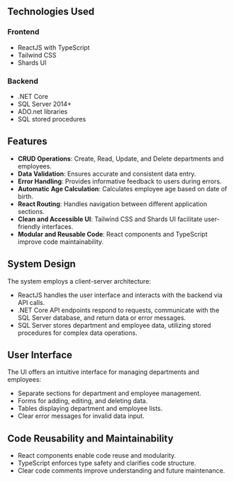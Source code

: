 <h2>Technologies Used</h2>

<h3>Frontend</h3>

<ul>
  <li>ReactJS with TypeScript</li>
  <li>Tailwind CSS</li>
  <li>Shards UI</li>
</ul>

<h3>Backend</h3>

<ul>
  <li>.NET Core</li>
  <li>SQL Server 2014+</li>
  <li>ADO.net libraries</li>
  <li>SQL stored procedures</li>
</ul>

<h2>Features</h2>

<ul>
  <li><strong>CRUD Operations</strong>: Create, Read, Update, and Delete departments and employees.</li>
  <li><strong>Data Validation</strong>: Ensures accurate and consistent data entry.</li>
  <li><strong>Error Handling</strong>: Provides informative feedback to users during errors.</li>
  <li><strong>Automatic Age Calculation</strong>: Calculates employee age based on date of birth.</li>
  <li><strong>React Routing</strong>: Handles navigation between different application sections.</li>
  <li><strong>Clean and Accessible UI</strong>: Tailwind CSS and Shards UI facilitate user-friendly interfaces.</li>
  <li><strong>Modular and Reusable Code</strong>: React components and TypeScript improve code maintainability.</li>
</ul>

<h2>System Design</h2>

<p>The system employs a client-server architecture:</p>

<ul>
  <li>ReactJS handles the user interface and interacts with the backend via API calls.</li>
  <li>.NET Core API endpoints respond to requests, communicate with the SQL Server database, and return data or error messages.</li>
  <li>SQL Server stores department and employee data, utilizing stored procedures for complex data operations.</li>
</ul>

<h2>User Interface</h2>

<p>The UI offers an intuitive interface for managing departments and employees:</p>

<ul>
  <li>Separate sections for department and employee management.</li>
  <li>Forms for adding, editing, and deleting data.</li>
  <li>Tables displaying department and employee lists.</li>
  <li>Clear error messages for invalid data input.</li>
</ul>

<h2>Code Reusability and Maintainability</h2>

<ul>
  <li>React components enable code reuse and modularity.</li>
  <li>TypeScript enforces type safety and clarifies code structure.</li>
  <li>Clear code comments improve understanding and future maintenance.</li>
</ul>
